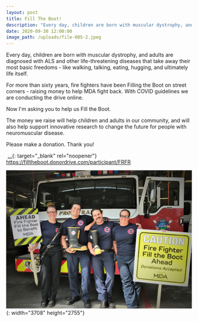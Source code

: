 ```yaml
---
layout: post
title: Fill The Boot!
description: "Every day, children are born with muscular dystrophy, and adults are diagnosed with ALS and other life-threatening diseases that take away their most basic freedoms - like walking, talking, eating, hugging, and ultimately life itself.\n\nFor more than sixty years, firefighters have been Filling the Boot on street corners - raising money to help MDA fight back. With COVID guidelines, we are conducting the drive online.\n\nNow we are asking you to help us\_Fill the Boot. The campaign will continue through the end of 2020.\n\nThe money we raise will help children and adults in our community, and will also help support innovative research to change the future for people with neuromuscular disease.\n\nPlease donate. Thank you!!"
date: 2020-09-30 12:00:00
image_path: /uploads/file-005-2.jpeg
---
```


Every day, children are born with muscular dystrophy, and adults are diagnosed with ALS and other life-threatening diseases that take away their most basic freedoms - like walking, talking, eating, hugging, and ultimately life itself.

For more than sixty years, fire fighters have been Filling the Boot on street corners - raising money to help MDA fight back. With COVID guidelines we are conducting the drive online.

Now I'm asking you to help us Fill the Boot.

The money we raise will help children and adults in our community, and will also help support innovative research to change the future for people with neuromuscular disease.

Please make a donation. Thank you\!

&nbsp;[…](https://filltheboot.donordrive.com/participant/FRFR){: target="_blank" rel="noopener"}&nbsp; https://filltheboot.donordrive.com/participant/FRFR

![](/uploads/file-005-2.jpeg){: width="3708" height="2755"}

&nbsp;